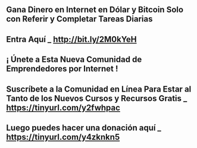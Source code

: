 Gana Dinero en Internet en Dólar y Bitcoin Solo con Referir y Completar Tareas Diarias
-----------------------
Entra Aquí _ http://bit.ly/2M0kYeH
-----------------------
¡ Únete a Esta Nueva Comunidad de Emprendedores por Internet !
-----------------------
Suscríbete a la Comunidad en Línea Para Estar al Tanto de los Nuevos Cursos y Recursos Gratis _ https://tinyurl.com/y2fwhpac
-----------------------
Luego puedes hacer una donación aquí _ https://tinyurl.com/y4zknkn5
-----------------------
